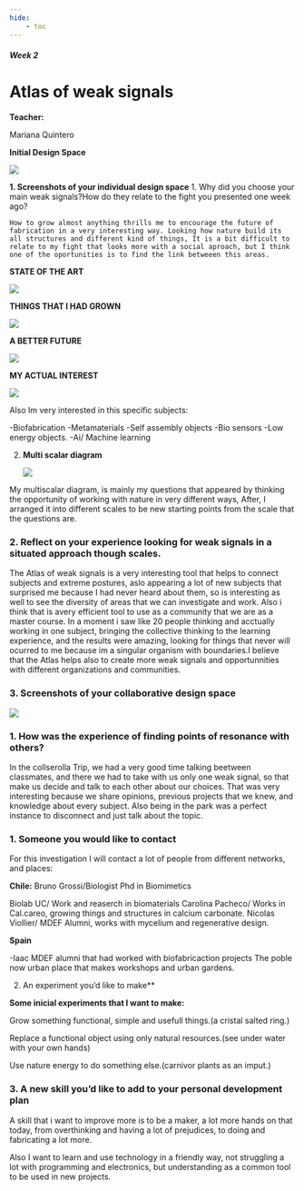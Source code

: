 ```yaml
---
hide:
    - toc
---
```


##### Week 2

# Atlas of weak signals

**Teacher:**

Mariana Quintero
         
**Initial Design Space**

![](../images/ws1.png)

**1. Screenshots of your individual design space**
    1. Why did you choose your main weak signals?How do they relate to the fight you presented one week ago?

    How to grow almost anything thrills me to encourage the future of fabrication in a very interesting way. Looking how nature build its all structures and different kind of things, It is a bit difficult to relate to my fight that looks more with a social aproach, but I think one of the oportunities is to find the link betweeen this areas.
    

**STATE OF THE ART**

![](../images/ws2.png)

**THINGS THAT I HAD GROWN**

![](../images/ws3.png)


**A BETTER FUTURE**

![](../images/ws5.png)

**MY ACTUAL INTEREST**

![](../images/ws6.png)

Also Im very interested in this specific subjects:

-Biofabrication
-Metamaterials
-Self assembly objects
-Bio sensors
-Low energy objects.
-Ai/ Machine learning

2. **Multi scalar diagram**
   
   ![](../images/md.png)

My multiscalar diagram, is mainly my questions that appeared by thinking the opportunity of working with nature in very different ways, After, I arranged it into different scales to be new starting points from the scale that the questions are.


### 2. Reflect on your experience looking for weak signals in a situated approach though scales.

The Atlas of weak signals is a very interesting tool that helps to connect subjects and extreme postures, aslo appearing a lot of new subjects that surprised me because I had never heard about them, so is interesting as well to see the diversity of areas that we can investigate and work. Also i think that is avery efficient tool to use as a community that we are as a master course. In a moment i saw like 20 people thinking and acctually working in one subject, bringing the collective thinking to the learning experience, and the results were amazing, looking for things that never will ocurred to me because im a singular organism with boundaries.I believe that the Atlas helps also to create more weak signals and opportunnities with different organizations and communities.


### 3. **Screenshots of your collaborative design space**

![](../images/CB.png)

### 1. How was the experience of finding points of resonance with others?

In the collserolla Trip, we had a very good time talking beetween classmates, and there we had to take with us only one weak signal, so that make us decide and talk to each other about our choices. That was very interesting because we share opinions, previous projects that we knew, and knowledge about every subject. Also being in the park was a perfect instance to disconnect and just talk about the topic.
    
### 1. Someone you would like to contact

For this investigation I will contact a lot of people from different networks, and places:

**Chile:**
Bruno Grossi/Biologist Phd in Biomimetics

Biolab UC/ Work and reaserch in biomaterials
Carolina Pacheco/ Works in Cal.careo, growing things and structures in calcium carbonate.
Nicolas Viollier/ MDEF Alumni, works with mycelium and regenerative design.


**Spain**

-Iaac MDEF alumni that had worked with biofabricaction projects
The poble now urban place that makes workshops and urban gardens.


 2. An experiment you’d like to make**

**Some inicial experiments that I want to make:**

Grow something functional, simple and usefull things.(a cristal salted ring.)

Replace a functional object using only natural resources.(see under water with your own hands)

Use nature energy to do something else.(carnivor plants as an imput.)



### 3. A new skill you’d like to add to your personal development plan

 A skill that i want to improve more is to be a maker, a lot more hands on that today, from overthinking and having a lot of prejudices, to doing and fabricating a lot more.

 Also I want to learn and use technology in a friendly way, not struggling a lot with programming and electronics, but understanding as a common tool to be used in new projects.

